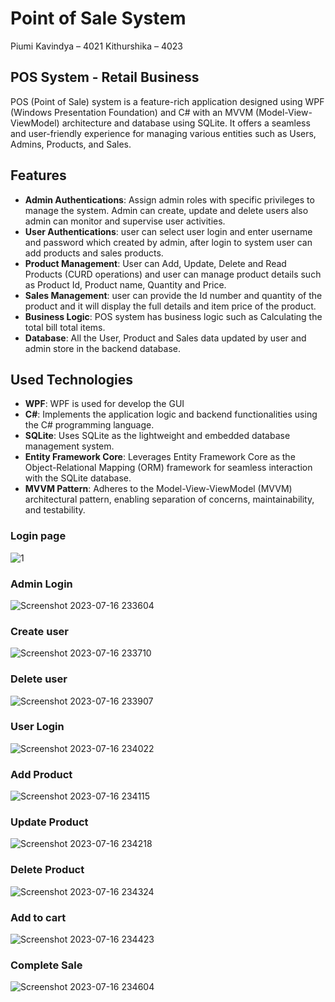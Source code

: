 # Point of Sale System

Piumi Kavindya – 4021
Kithurshika – 4023

## POS System - Retail Business

POS (Point of Sale) system is a feature-rich application designed using WPF (Windows Presentation Foundation) and C# with an MVVM (Model-View-ViewModel) architecture and database using SQLite. It offers a seamless and user-friendly experience for managing various entities such as Users, Admins, Products, and Sales.

## Features

- **Admin Authentications**: Assign admin roles with specific privileges to manage the system. Admin can create, update and delete users also admin can monitor and supervise user activities.
- **User Authentications**: user can select user login and enter username and password which created by admin, after login to system user can add products and sales products.
- **Product Management**: User can Add, Update, Delete and Read Products (CURD operations) and user can manage product details such as Product Id, Product name, Quantity and Price.
- **Sales Management**: user can provide the Id number and quantity of the product and it will display the full details and item price of the product.
- **Business Logic**: POS system has business logic such as Calculating the total bill total items.
- **Database**: All the User, Product and Sales data updated by user and admin store in the backend database.

## Used Technologies

- **WPF**: WPF is used for develop the GUI
- **C#**: Implements the application logic and backend functionalities using the C# programming language.
- **SQLite**: Uses SQLite as the lightweight and embedded database management system.
- **Entity Framework Core**: Leverages Entity Framework Core as the Object-Relational Mapping (ORM) framework for seamless interaction with the SQLite database.
- **MVVM Pattern**: Adheres to the Model-View-ViewModel (MVVM) architectural pattern, enabling separation of concerns, maintainability, and testability.

### Login page


![1](https://github.com/Piumikavindya/POS-System_4021_4023/assets/118907095/9640c60b-b6ca-433f-bbb7-abe3e88d6b4c)


### Admin Login


![Screenshot 2023-07-16 233604](https://github.com/Piumikavindya/POS-System_4021_4023/assets/118907095/0de4ded6-1804-4eb5-8975-1306de9b70e7)


### Create user


![Screenshot 2023-07-16 233710](https://github.com/Piumikavindya/POS-System_4021_4023/assets/118907095/b64bc43e-8413-4dd6-9828-d27053baf11a)


### Delete user

![Screenshot 2023-07-16 233907](https://github.com/Piumikavindya/POS-System_4021_4023/assets/118907095/95ea52eb-ae35-4892-b5b7-6c34cb0b8f7a)


### User Login


![Screenshot 2023-07-16 234022](https://github.com/Piumikavindya/POS-System_4021_4023/assets/118907095/a3f90212-4e70-4253-8a36-c41f8db38580)


### Add Product

![Screenshot 2023-07-16 234115](https://github.com/Piumikavindya/POS-System_4021_4023/assets/118907095/8f841654-173c-4928-bc1a-8874d1e3813f)


### Update Product


![Screenshot 2023-07-16 234218](https://github.com/Piumikavindya/POS-System_4021_4023/assets/118907095/9dc4dbe0-e229-44f0-8e4c-d69b015989b5)



### Delete Product

![Screenshot 2023-07-16 234324](https://github.com/Piumikavindya/POS-System_4021_4023/assets/118907095/8e0e9207-411f-413b-be37-9017c3548e7a)


### Add to cart

![Screenshot 2023-07-16 234423](https://github.com/Piumikavindya/POS-System_4021_4023/assets/118907095/99d767f7-f09a-4b83-99fc-c71a58dfbf6d)


### Complete Sale

![Screenshot 2023-07-16 234604](https://github.com/Piumikavindya/POS-System_4021_4023/assets/118907095/c5445ab4-863e-472c-9240-a55b4c2ffe73)

  
